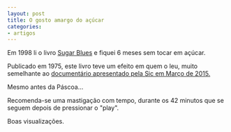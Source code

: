 ```yaml
---
layout: post
title: O gosto amargo do açúcar
categories:
- artigos
---
```

Em 1998 li o livro [Sugar Blues](https://www.google.pt/?gfe_rd=cr&ei=OpAlVc-dKu-r8wf1q4GICw&gws_rd=ssl#q=sugar+blues+o+gosto+amargo+do+acucar+pdf) e fiquei 6 meses sem tocar em açúcar. 

Publicado em 1975, este livro teve um efeito em quem o leu, muito semelhante ao [documentário apresentado pela Sic em Março de 2015.](http://player.sicnoticias.pt/video/sicnot/2015-04-01-Grande-Reportagem-Interactiva-Somos-o-que-comemos-)

Mesmo antes da Páscoa...

Recomenda-se uma mastigação com tempo, durante os 42 minutos que se seguem depois de pressionar o "play". 

Boas visualizações.  


